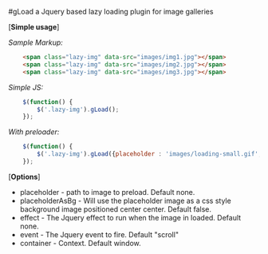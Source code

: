 #gLoad a Jquery based lazy loading plugin for image galleries

[**Simple usage**]

*Sample Markup:*

```html
	<span class="lazy-img" data-src="images/img1.jpg"></span>
	<span class="lazy-img" data-src="images/img2.jpg"></span>
	<span class="lazy-img" data-src="images/img3.jpg"></span>
```

*Simple JS:*

```javascript
	$(function() {
		$('.lazy-img').gLoad();
	});
```

*With preloader:*
```javascript	
	$(function() {
		$('.lazy-img').gLoad({placeholder : 'images/loading-small.gif', effect : 'fadeIn', placeholderAsBg : true});
	});
```

[**Options**]

* placeholder - path to image to preload. Default none.
* placeholderAsBg - Will use the placeholder image as a css style background image positioned center center. Default false.
* effect - The Jquery effect to run when the image in loaded. Default none.
* event - The Jquery event to fire. Default "scroll"
* container - Context. Default window.
